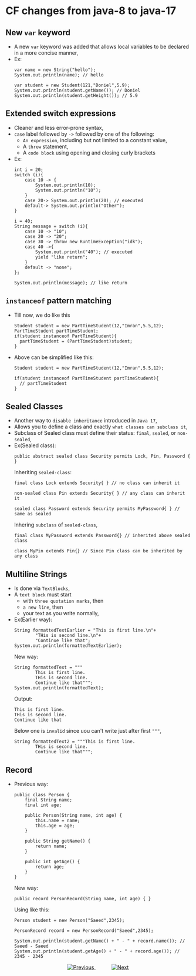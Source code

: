 
# CF changes from java-8 to java-17

## New `var` keyword
- A new `var` keyword was added that allows local variables to be declared in a more concise manner,
- Ex:
    ```
    var name = new String("hello");
    System.out.println(name); // hello
    
    var student = new Student(121,"Doniel",5.9);
    System.out.println(student.getName()); // Doniel
    System.out.println(student.getHeight()); // 5.9
    ```

## Extended switch expressions
- Cleaner and less error-prone syntax,
- `case` label followed by `->` followed by one of the following:
  - `An expression`, including but not limited to a constant value,
  - A `throw` statement,
  - A `code block` using opening and closing curly brackets
- Ex:
    ```
    int i = 20;
    switch (i){
        case 10 -> {
            System.out.println(10);
            System.out.println("10");
        }
        case 20-> System.out.println(20); // executed
        default-> System.out.println("Other");
    }
    
    i = 40;
    String message = switch (i){
        case 10 -> "10";
        case 20 -> "20";
        case 30 -> throw new RuntimeException("idk");
        case 40 ->{
            System.out.println("40"); // executed
            yield "like return";
        }
        default -> "none";
    };
    
    System.out.println(message); // like return
    ```

## `instanceof` pattern matching
- Till now, we do like this
  ```
  Student student = new PartTimeStudent(12,"Imran",5.5,12);
  PartTimeStudent partTimeStudent;
  if(student instanceof PartTimeStudent){
    partTimeStudent = (PartTimeStudent)student; 
  }
  ```
- Above can be simplified like this:
  ```
  Student student = new PartTimeStudent(12,"Imran",5.5,12);
          
  if(student instanceof PartTimeStudent partTimeStudent){
    // partTimeStudent
  }
  ```

## Sealed Classes
- Another way to `disable inheritance` introduced in `Java 17`,
- Allows you to define a class and exactly `what classes can subclass it`,
- Subclass of Sealed class must define their status: `final`, `sealed`, or `non-sealed`,
- Ex(Sealed class):
  ```
  public abstract sealed class Security permits Lock, Pin, Password { }
  ```
  Inheriting `sealed-class`:
  ```
  final class Lock extends Security{ } // no class can inherit it

  non-sealed class Pin extends Security{ } // any class can inherit it

  sealed class Password extends Security permits MyPassword{ } // same as sealed
  ```
  Inhering `subclass` of `sealed-class`,
  ```
  final class MyPassword extends Password{} // inherited above sealed class
  
  class MyPin extends Pin{} // Since Pin class can be inherited by any class
  ```
  
## Multiline Strings
- Is done via `TextBlocks`,
- A `text block` must start
  - with `three quotation marks`, then
  - `a new line`, then 
  - your text as you write normally,
- Ex(Earlier way):
  ```
  String formattedTextEarlier = "This is first line.\n"+
          "THis is second line.\n"+
          "Continue like that";
  System.out.println(formattedTextEarlier);
  ```
  New way:
  ```
  String formattedText = """
          This is first line.
          THis is second line.
          Continue like that""";
  System.out.println(formattedText);
  ```
  Output:
  ```
  This is first line.
  THis is second line.
  Continue like that
  ```
  Below one is `invalid` since uou can't write just after first `"""`,
  ```
  String formattedText2 = """This is first line.
          THis is second line.
          Continue like that""";
  ```


## Record
- Previous way:
  ```
  public class Person {
      final String name;
      final int age;
  
      public Person(String name, int age) {
          this.name = name;
          this.age = age;
      }
  
      public String getName() {
          return name;
      }
  
      public int getAge() {
          return age;
      }
  }
  ```
  New way:
  ```
  public record PersonRecord(String name, int age) { }
  ```
  Using like this:
  ```
  Person student = new Person("Saeed",2345);
  
  PersonRecord record = new PersonRecord("Saeed",2345);
  
  System.out.println(student.getName() + " - " + record.name()); // Saeed - Saeed
  System.out.println(student.getAge() + " - " + record.age()); // 2345 - 2345
  ```

    
    
    



<!-- bottom_nav_bar_1243 -->
<div align="center">
<a href="https://github.com/abusaeed2433/JavaInREADME/tree/main/enum/">
    <img src="https://img.shields.io/badge/◀%20Previous-blue?style=for-the-badge" alt="Previous">
</a>
&nbsp;&nbsp;&nbsp;&nbsp;&nbsp;&nbsp;&nbsp;&nbsp;&nbsp;&nbsp;
<a href="https://github.com/abusaeed2433/JavaInREADME/tree/main/qna/">
    <img src="https://img.shields.io/badge/Next%20▶-blue?style=for-the-badge" alt="Next">
</a>
</div>
<!-- bottom_nav_bar_1243 -->
    